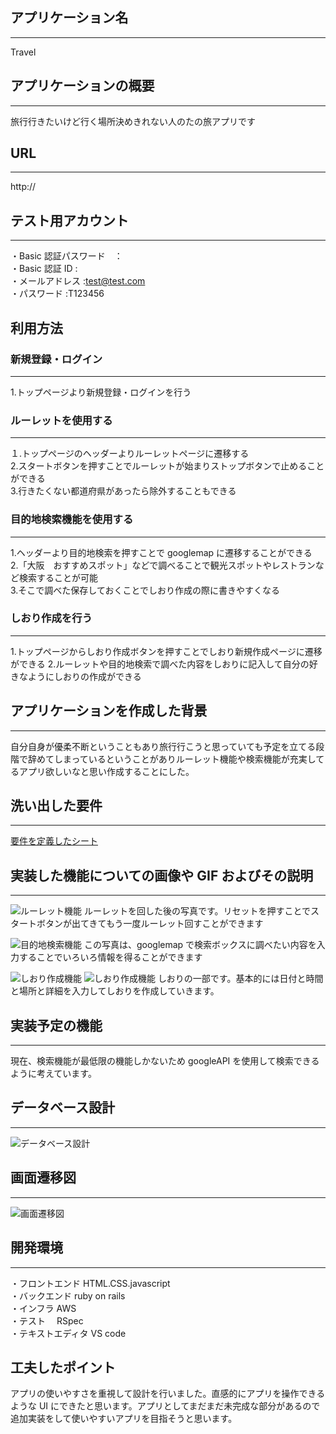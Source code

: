 ## アプリケーション名

---

Travel

## アプリケーションの概要

---

旅行行きたいけど行く場所決めきれない人のたの旅アプリです

## URL

---

http://

## テスト用アカウント

---

・Basic 認証パスワード　：<br>
・Basic 認証 ID :<br>
・メールアドレス :test@test.com<br>
・パスワード :T123456

## 利用方法

### 新規登録・ログイン

---

1.トップページより新規登録・ログインを行う

### ルーレットを使用する

---

１.トップページのヘッダーよりルーレットページに遷移する<br> 2.スタートボタンを押すことでルーレットが始まりストップボタンで止めることができる<br> 3.行きたくない都道府県があったら除外することもできる

### 目的地検索機能を使用する

---

1.ヘッダーより目的地検索を押すことで googlemap に遷移することができる<br> 2.「大阪　おすすめスポット」などで調べることで観光スポットやレストランなど検索することが可能<br> 3.そこで調べた保存しておくことでしおり作成の際に書きやすくなる

### しおり作成を行う

---

1.トップページからしおり作成ボタンを押すことでしおり新規作成ページに遷移ができる 2.ルーレットや目的地検索で調べた内容をしおりに記入して自分の好きなようにしおりの作成ができる

## アプリケーションを作成した背景

---

自分自身が優柔不断ということもあり旅行行こうと思っていても予定を立てる段階で辞めてしまっているということがありルーレット機能や検索機能が充実してるアプリ欲しいなと思い作成することにした。

## 洗い出した要件

---

[要件を定義したシート](https://docs.google.com/spreadsheets/d/1aPDWAjlOj594v1R0zRG7Q54uS--7iux9eIv512lKkpM/edit#gid=0)

## 実装した機能についての画像や GIF およびその説明

---

![ルーレット機能](app/assets/images/travel4.png)
ルーレットを回した後の写真です。リセットを押すことでスタートボタンが出てきてもう一度ルーレット回すことができます

![目的地検索機能](app/assets/images/travel5.png)
この写真は、googlemap で検索ボックスに調べたい内容を入力することでいろいろ情報を得ることができます

![しおり作成機能](app/assets/images/travel9.png)
![しおり作成機能](app/assets/images/travel11.png)
しおりの一部です。基本的には日付と時間と場所と詳細を入力してしおりを作成していきます。

## 実装予定の機能

---

現在、検索機能が最低限の機能しかないため googleAPI を使用して検索できるように考えています。

## データベース設計

---

![データベース設計](app/assets/images/ER図6.png)

## 画面遷移図

---

![画面遷移図](app/assets/images/画面遷移図.png)

## 開発環境

---

・フロントエンド HTML.CSS.javascript<br>
・バックエンド ruby on rails<br>
・インフラ AWS<br>
・テスト　 RSpec<br>
・テキストエディタ VS code<br>

## 工夫したポイント

アプリの使いやすさを重視して設計を行いました。直感的にアプリを操作できるような UI にできたと思います。アプリとしてまだまだ未完成な部分があるので追加実装をして使いやすいアプリを目指そうと思います。
